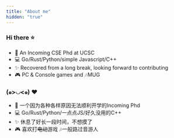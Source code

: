 ```yaml
---
title: "About me"
hidden: "true"
---
```

### Hi there ⭐

 - 📕 An Incoming CSE Phd at UCSC
 - 💻 Go/Rust/Python/simple Javascript/C++
 - ✨ Recovered from a long break, looking forward to contributing
 - 🎮 PC & Console games and 🎶MUG


### (๑>◡<๑) ♥

 - 📕 一个因为各种各样原因无法顺利开学的Incoming Phd
 - 💻 Go/Rust/Python/一点点JS/好久没用的C++
 - ✨ 休息了好长一段时间，不想摸了
 - 🎮 喜欢打~~电动~~游戏 🎶一般路过音游人